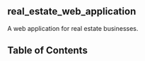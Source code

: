 ## real_estate_web_application
 A web application for real estate businesses.

## Table of Contents
